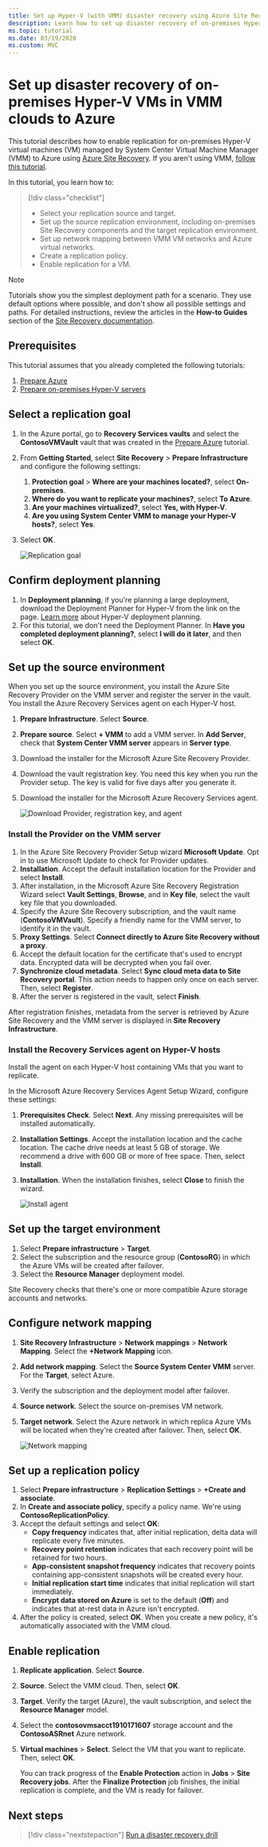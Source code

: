 ```yaml
---
title: Set up Hyper-V (with VMM) disaster recovery using Azure Site Recovery
description: Learn how to set up disaster recovery of on-premises Hyper-V VMs in System Center VMM clouds to Azure by using Site Recovery.
ms.topic: tutorial
ms.date: 03/19/2020
ms.custom: MVC
---
```


# Set up disaster recovery of on-premises Hyper-V VMs in VMM clouds to Azure

This tutorial describes how to enable replication for on-premises Hyper-V virtual machines (VM) managed by System Center Virtual Machine Manager (VMM) to Azure using [Azure Site Recovery](site-recovery-overview.md). If you aren't using VMM, [follow this tutorial](hyper-v-azure-tutorial.md).

In this tutorial, you learn how to:

> [!div class="checklist"]
> * Select your replication source and target.
> * Set up the source replication environment, including on-premises Site Recovery components and the target replication environment.
> * Set up network mapping between VMM VM networks and Azure virtual networks.
> * Create a replication policy.
> * Enable replication for a VM.

> [!NOTE]
> Tutorials show you the simplest deployment path for a scenario. They use default options where possible, and don't show all possible settings and paths. For detailed instructions, review the articles in the **How-to Guides** section of the [Site Recovery documentation](./index.yml).

## Prerequisites

This tutorial assumes that you already completed the following tutorials:

1. [Prepare Azure](tutorial-prepare-azure.md)
1. [Prepare on-premises Hyper-V servers](hyper-v-prepare-on-premises-tutorial.md)

## Select a replication goal

1. In the Azure portal, go to **Recovery Services vaults** and select the **ContosoVMVault** vault that was created in the [Prepare Azure](tutorial-prepare-azure.md#create-a-recovery-services-vault) tutorial.
1. From **Getting Started**, select **Site Recovery** > **Prepare Infrastructure** and configure the following settings:
    1. **Protection goal** > **Where are your machines located?**, select **On-premises**.
    1. **Where do you want to replicate your machines?**, select **To Azure**.
    1. **Are your machines virtualized?**, select **Yes, with Hyper-V**.
    1. **Are you using System Center VMM to manage your Hyper-V hosts?**, select **Yes**.
1. Select **OK**.

   ![Replication goal](./media/hyper-v-vmm-azure-tutorial/replication-goal.png)

## Confirm deployment planning

1. In **Deployment planning**, if you're planning a large deployment, download the Deployment Planner for Hyper-V from the link on the page. [Learn more](hyper-v-deployment-planner-overview.md) about Hyper-V deployment planning.
1. For this tutorial, we don't need the Deployment Planner. In **Have you completed deployment planning?**, select **I will do it later**, and then select **OK**.

## Set up the source environment

When you set up the source environment, you install the Azure Site Recovery Provider on the VMM server and register the server in the vault. You install the Azure Recovery Services agent on each Hyper-V host.

1. **Prepare Infrastructure**. Select **Source**.
1. **Prepare source**. Select **+ VMM** to add a VMM server. In **Add Server**, check that **System Center VMM server** appears in **Server type**.
1. Download the installer for the Microsoft Azure Site Recovery Provider.
1. Download the vault registration key. You need this key when you run the Provider setup. The key is valid for five days after you generate it.
1. Download the installer for the Microsoft Azure Recovery Services agent.

   ![Download Provider, registration key, and agent](./media/hyper-v-vmm-azure-tutorial/download-vmm.png)

### Install the Provider on the VMM server

1. In the Azure Site Recovery Provider Setup wizard **Microsoft Update**. Opt in to use Microsoft Update to check for Provider updates.
1. **Installation**. Accept the default installation location for the Provider and select **Install**.
1. After installation, in the Microsoft Azure Site Recovery Registration Wizard select **Vault Settings**, **Browse**, and in **Key file**, select the vault key file that you downloaded.
1. Specify the Azure Site Recovery subscription, and the vault name (**ContosoVMVault**). Specify a friendly name for the VMM server, to identify it in the vault.
1. **Proxy Settings**. Select **Connect directly to Azure Site Recovery without a proxy**.
1. Accept the default location for the certificate that's used to encrypt data. Encrypted data will be decrypted when you fail over.
1. **Synchronize cloud metadata**. Select **Sync cloud meta data to Site Recovery portal**. This action needs to happen only once on each server. Then, select **Register**.
1. After the server is registered in the vault, select **Finish**.

After registration finishes, metadata from the server is retrieved by Azure Site Recovery and the VMM server is displayed in **Site Recovery Infrastructure**.

### Install the Recovery Services agent on Hyper-V hosts

Install the agent on each Hyper-V host containing VMs that you want to replicate.

In the Microsoft Azure Recovery Services Agent Setup Wizard, configure these settings:

1. **Prerequisites Check**. Select **Next**. Any missing prerequisites will be installed automatically.
1. **Installation Settings**. Accept the installation location and the cache location. The cache drive needs at least 5 GB of storage. We recommend a drive with 600 GB or more of free space. Then, select **Install**.
1. **Installation**. When the installation finishes, select **Close** to finish the wizard.

   ![Install agent](./media/hyper-v-vmm-azure-tutorial/mars-install.png)

## Set up the target environment

1. Select **Prepare infrastructure** > **Target**.
1. Select the subscription and the resource group (**ContosoRG**) in which the Azure VMs will be created after failover.
1. Select the **Resource Manager** deployment model.

Site Recovery checks that there's one or more compatible Azure storage accounts and networks.

## Configure network mapping

1. **Site Recovery Infrastructure** > **Network mappings** > **Network Mapping**. Select the **+Network Mapping** icon.
1. **Add network mapping**. Select the **Source System Center VMM** server. For the **Target**, select Azure.
1. Verify the subscription and the deployment model after failover.
1. **Source network**. Select the source on-premises VM network.
1. **Target network**. Select the Azure network in which replica Azure VMs will be located when they're created after failover. Then, select **OK**.

   ![Network mapping](./media/hyper-v-vmm-azure-tutorial/network-mapping-vmm.png)

## Set up a replication policy

1. Select **Prepare infrastructure** > **Replication Settings** > **+Create and associate**.
1. In **Create and associate policy**, specify a policy name. We're using **ContosoReplicationPolicy**.
1. Accept the default settings and select **OK**:
   - **Copy frequency** indicates that, after initial replication, delta data will replicate every five minutes.
   - **Recovery point retention** indicates that each recovery point will be retained for two hours.
   - **App-consistent snapshot frequency** indicates that recovery points containing app-consistent snapshots will be created every hour.
   - **Initial replication start time** indicates that initial replication will start immediately.
   - **Encrypt data stored on Azure** is set to the default (**Off**) and indicates that at-rest data in Azure isn't encrypted.
1. After the policy is created, select **OK**. When you create a new policy, it's automatically associated with the VMM cloud.

## Enable replication

1. **Replicate application**. Select **Source**.
1. **Source**. Select the VMM cloud. Then, select **OK**.
1. **Target**. Verify the target (Azure), the vault subscription, and select the **Resource Manager** model.
1. Select the **contosovmsacct1910171607** storage account and the **ContosoASRnet** Azure network.
1. **Virtual machines** > **Select**. Select the VM that you want to replicate. Then, select **OK**.

   You can track progress of the **Enable Protection** action in **Jobs** > **Site Recovery jobs**. After the **Finalize Protection** job finishes, the initial replication is complete, and the VM is ready for failover.

## Next steps

> [!div class="nextstepaction"]
> [Run a disaster recovery drill](tutorial-dr-drill-azure.md)
